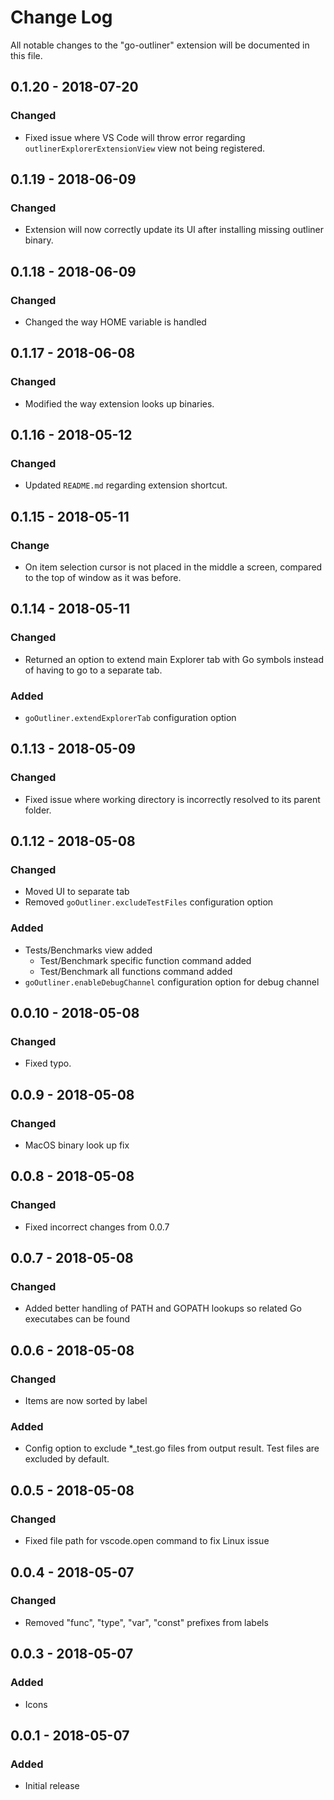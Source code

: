# Change Log
All notable changes to the "go-outliner" extension will be documented in this file.

## 0.1.20 - 2018-07-20
### Changed
- Fixed issue where VS Code will throw error regarding `outlinerExplorerExtensionView` view not being registered.

## 0.1.19 - 2018-06-09
### Changed
- Extension will now correctly update its UI after installing missing outliner binary.

## 0.1.18 - 2018-06-09
### Changed
- Changed the way HOME variable is handled

## 0.1.17 - 2018-06-08
### Changed
- Modified the way extension looks up binaries.

## 0.1.16 - 2018-05-12
### Changed
- Updated `README.md` regarding extension shortcut.

## 0.1.15 - 2018-05-11
### Change
- On item selection cursor is not placed in the middle a screen, compared to the top of window as it was before.

## 0.1.14 - 2018-05-11
### Changed
- Returned an option to extend main Explorer tab with Go symbols instead of having to go to a separate tab.

### Added
- `goOutliner.extendExplorerTab` configuration option

## 0.1.13 - 2018-05-09
### Changed
- Fixed issue where working directory is incorrectly resolved to its parent folder.

## 0.1.12 - 2018-05-08
### Changed
- Moved UI to separate tab
- Removed `goOutliner.excludeTestFiles` configuration option

### Added
- Tests/Benchmarks view added
    - Test/Benchmark specific function command added
    - Test/Benchmark all functions command added
- `goOutliner.enableDebugChannel` configuration option for debug channel

## 0.0.10 - 2018-05-08
### Changed
- Fixed typo.

## 0.0.9 - 2018-05-08
### Changed
- MacOS binary look up fix

## 0.0.8 - 2018-05-08
### Changed
- Fixed incorrect changes from 0.0.7

## 0.0.7 - 2018-05-08
### Changed
- Added better handling of PATH and GOPATH lookups so related Go executabes can be found

## 0.0.6 - 2018-05-08
### Changed
- Items are now sorted by label

### Added
- Config option to exclude *_test.go files from output result. Test files are excluded by default.

## 0.0.5 - 2018-05-08
### Changed
- Fixed file path for vscode.open command to fix Linux issue

## 0.0.4 - 2018-05-07
### Changed
- Removed "func", "type", "var", "const" prefixes from labels

## 0.0.3 - 2018-05-07
### Added
- Icons

## 0.0.1 - 2018-05-07
### Added
- Initial release